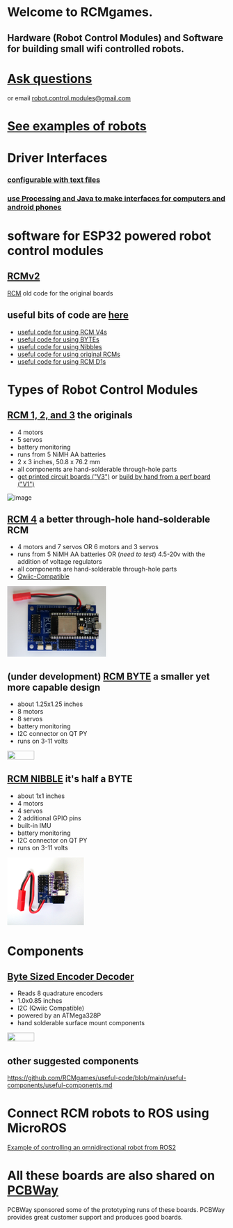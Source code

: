 # Welcome to RCMgames.
## Hardware (Robot Control Modules) and Software for building small wifi controlled robots. 

# [Ask questions](https://github.com/orgs/RCMgames/discussions/categories/q-a)
or email robot.control.modules@gmail.com

# [See examples of robots](https://github.com/orgs/RCMgames/discussions/categories/robots)

# Driver Interfaces

### [configurable with text files](https://github.com/RCMgames/RCMDS-new)

### [use Processing and Java to make interfaces for computers and android phones](https://github.com/RCMgames/RCMDS)

# software for ESP32 powered robot control modules
## [RCMv2](https://github.com/RCMgames/RCMv2)

[RCM](https://github.com/RCMgames/RCM) old code for the original boards

## useful bits of code are [here](https://github.com/RCMgames/useful-code)
* [useful code for using RCM V4s](https://github.com/RCMgames/RCM-Hardware-V4)
* [useful code for using BYTEs](https://github.com/RCMgames/useful-code/blob/main/boards/RCM-BYTE.h)
* [useful code for using Nibbles](https://github.com/RCMgames/useful-code/blob/main/boards/RCM-Nibble.h)
* [useful code for using original RCMs](https://github.com/RCMgames/useful-code/blob/main/boards/RCM-Original.h)
* [useful code for using RCM D1s](https://github.com/RCMgames/useful-code/blob/main/boards/RCM-D1.h)

# Types of Robot Control Modules

## [RCM 1, 2, and 3](https://github.com/RCMgames/RCM_hardware_documentation_and_user_guide) the originals
* 4 motors
* 5 servos
* battery monitoring
* runs from 5 NiMH AA batteries
* 2 x 3 inches, 50.8 x 76.2 mm
* all components are hand-solderable through-hole parts
* [get printed circuit boards ("V3")](https://github.com/RCMgames/RCM_hardware_documentation_and_user_guide/tree/main/Robot%20Control%20Module/V3) or [build by hand from a perf board ("V1")](https://github.com/RCMgames/RCM_hardware_documentation_and_user_guide/tree/main/Robot%20Control%20Module/V1)

![image](https://github.com/RCMgames/.github/assets/59814881/db37937a-b7f5-4577-a41f-f9cf68d8a600)

## [RCM 4](https://github.com/RCMgames/RCM-Hardware-V4) a better through-hole hand-solderable RCM
* 4 motors and 7 servos OR 6 motors and 3 servos
* runs from 5 NiMH AA batteries OR (_need to test_) 4.5-20v with the addition of voltage regulators
* all components are hand-solderable through-hole parts
* [Qwiic-Compatible](https://www.sparkfun.com/qwiic#faqs)

<img src="https://github.com/RCMgames/RCM-Hardware-V4/blob/02e49bd58bd07ffe95db38a5303c5c172d2a5ed9/photos/P1040795.JPG" height="35%" width="45%">

## (under development) [RCM BYTE](https://github.com/RCMgames/RCM-Hardware-BYTE) a smaller yet more capable design
* about 1.25x1.25 inches
* 8 motors
* 8 servos
* battery monitoring
* I2C connector on QT PY
* runs on 3-11 volts

<img src="https://github.com/RCMgames/RCM-Hardware-BYTE/blob/67634be8aeb1c3cb82b1d1cb7a75f85f452896bf/photos/P1040746.JPG" height="35%" width="35%">

## [RCM NIBBLE](https://github.com/RCMgames/RCM-Hardware-Nibble) it's half a BYTE
* about 1x1 inches
* 4 motors
* 4 servos
* 2 additional GPIO pins
* built-in IMU
* battery monitoring
* I2C connector on QT PY
* runs on 3-11 volts

<img src="https://github.com/RCMgames/RCM-Hardware-Nibble/blob/5cc9267ceca6876412c50ad4705f115df2f20e71/photos/P1040798.JPG" height="35%" width="35%">

# Components

## [Byte Sized Encoder Decoder](https://github.com/RCMgames/BSCD)
* Reads 8 quadrature encoders
* 1.0x0.85 inches
* I2C (Qwiic Compatible)
* powered by an ATMega328P
* hand solderable surface mount components

<img src="https://github.com/RCMgames/BSED/blob/1310fdb7eef3eef2137f9add774d0ee8011ccfcf/extras/hardware/photos/P1040733.JPG" height="35%" width="35%">

## other suggested components
https://github.com/RCMgames/useful-code/blob/main/useful-components/useful-components.md

# Connect RCM robots to ROS using MicroROS
[Example of controlling an omnidirectional robot from ROS2](https://github.com/orgs/RCMgames/discussions/1)

# All these boards are also shared on [PCBWay](https://www.pcbway.com/project/member/?bmbno=3A3EE6C1-4199-43)
PCBWay sponsored some of the prototyping runs of these boards. PCBWay provides great customer support and produces good boards.
